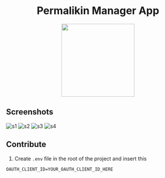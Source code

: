 
<h1 align="center">Permalikin Manager App</h1>
<p align="center">
  <img src="https://github.com/flumiie/Permalikin-Manager/assets/8995187/1eb25a3a-be36-4d29-a304-1a19e5ea8c15" style="width: 200px; height: 200px"/>
</p>


## Screenshots

![s1](https://github.com/flumiie/Permalikin-Manager/assets/8995187/16ca8118-4024-4c3b-87db-c972ed9025b6)
![s2](https://github.com/flumiie/Permalikin-Manager/assets/8995187/0112f5e1-bef9-452d-87bd-14eae0c1bd06)
![s3](https://github.com/flumiie/Permalikin-Manager/assets/8995187/28ad5a19-ba1e-495d-abbd-fa512a84c59c)
![s4](https://github.com/flumiie/Permalikin-Manager/assets/8995187/3175c6e7-6b65-47f1-b4d4-a7d2aa4a63ff)

## Contribute

1. Create `.env` file in the root of the project and insert this

```
OAUTH_CLIENT_ID=YOUR_OAUTH_CLIENT_ID_HERE
```
